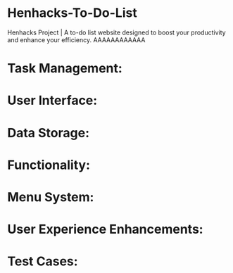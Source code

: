 # Henhacks-To-Do-List
Henhacks Project | A  to-do list website designed to boost your productivity and enhance your efficiency.
AAAAAAAAAAAA
# Task Management:

# User Interface:

# Data Storage:

# Functionality:

# Menu System:

# User Experience Enhancements:

# Test Cases: